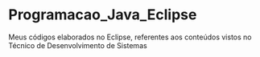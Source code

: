 # Programacao_Java_Eclipse
Meus códigos elaborados no Eclipse, referentes aos conteúdos vistos no Técnico de Desenvolvimento de Sistemas
